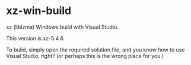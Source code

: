 # xz-win-build

xz (liblzma) Windows build with Visual Studio.

This version is xz-5.4.6.

To build, simply open the required solution file, and
you know how to use Visual Studio, right?
(or perhaps this is the wrong place for you.)
